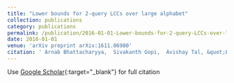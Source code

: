 ```yaml
---
title: "Lower bounds for 2-query LCCs over large alphabet"
collection: publications
category: publications
permalink: /publication/2016-01-01-Lower-bounds-for-2-query-LCCs-over-large-alphabet
date: 2016-01-01
venue: 'arXiv preprint arXiv:1611.06980'
citation: ' Arnab Bhattacharyya,  Sivakanth Gopi,  Avishay Tal, &quot;Lower bounds for 2-query LCCs over large alphabet.&quot; arXiv preprint arXiv:1611.06980, 2016.'
---
```

Use [Google Scholar](https://scholar.google.com/scholar?q=Lower+bounds+for+2+query+LCCs+over+large+alphabet){:target="_blank"} for full citation